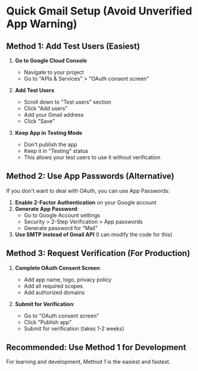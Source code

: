 # Quick Gmail Setup (Avoid Unverified App Warning)

## Method 1: Add Test Users (Easiest)

1. **Go to Google Cloud Console**
   - Navigate to your project
   - Go to "APIs & Services" > "OAuth consent screen"

2. **Add Test Users**
   - Scroll down to "Test users" section
   - Click "Add users"
   - Add your Gmail address
   - Click "Save"

3. **Keep App in Testing Mode**
   - Don't publish the app
   - Keep it in "Testing" status
   - This allows your test users to use it without verification

## Method 2: Use App Passwords (Alternative)

If you don't want to deal with OAuth, you can use App Passwords:

1. **Enable 2-Factor Authentication** on your Google account
2. **Generate App Password**:
   - Go to Google Account settings
   - Security > 2-Step Verification > App passwords
   - Generate password for "Mail"
3. **Use SMTP instead of Gmail API** (I can modify the code for this)

## Method 3: Request Verification (For Production)

1. **Complete OAuth Consent Screen**:
   - Add app name, logo, privacy policy
   - Add all required scopes
   - Add authorized domains

2. **Submit for Verification**:
   - Go to "OAuth consent screen"
   - Click "Publish app"
   - Submit for verification (takes 1-2 weeks)

## Recommended: Use Method 1 for Development

For learning and development, Method 1 is the easiest and fastest.
